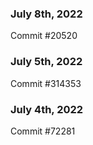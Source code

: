 ### July 8th, 2022

Commit #20520

### July 5th, 2022

Commit #314353


### July 4th, 2022

Commit #72281

